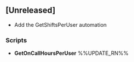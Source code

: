 ## [Unreleased]
- Add the GetShiftsPerUser automation

### Scripts
- __GetOnCallHoursPerUser__
%%UPDATE_RN%%
